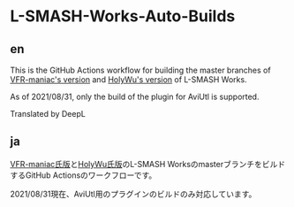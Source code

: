 # L-SMASH-Works-Auto-Builds

## en
This is the GitHub Actions workflow for building the master branches of [VFR-maniac's version](https://github.com/VFR-maniac/L-SMASH-Works) and [HolyWu's version](https://github.com/HolyWu/L-SMASH-Works) of L-SMASH Works.

As of 2021/08/31, only the build of the plugin for AviUtl is supported.

Translated by DeepL

## ja
[VFR-maniac氏版](https://github.com/VFR-maniac/L-SMASH-Works)と[HolyWu氏版](https://github.com/HolyWu/L-SMASH-Works)のL-SMASH WorksのmasterブランチをビルドするGitHub Actionsのワークフローです。

2021/08/31現在、AviUtl用のプラグインのビルドのみ対応しています。